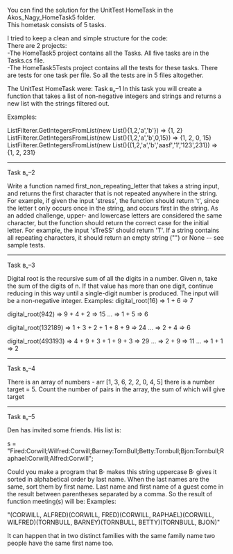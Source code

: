 You can find the solution for the UnitTest HomeTask in the Akos_Nagy_HomeTask5 folder.  
This hometask consists of 5 tasks.  
  
I tried to keep a clean and simple structure for the code:  
There are 2 projects:  
-The HomeTask5 project contains all the Tasks. All five tasks are in the Tasks.cs file.  
-The HomeTask5Tests project contains all the tests for these tasks. There are tests for one task per file. So all the tests are in 5 files altogether.  

The UnitTest HomeTask were:
Task в„–1
In this task you will create a function that takes a list of non-negative integers and strings and returns a new list with the strings filtered out.

Examples:

ListFilterer.GetIntegersFromList(new List<object>(){1,2,'a','b'}) => {1, 2}
ListFilterer.GetIntegersFromList(new List<object>(){1,2,'a','b',0,15}) => {1, 2, 0, 15}
ListFilterer.GetIntegersFromList(new List<object>(){(1,2,'a','b','aasf','1','123',231}) => {1, 2, 231}

----------------------------------------------------------------------------------------------------------------------------------------------------
Task в„–2

Write a function named first_non_repeating_letter that takes a string input, and returns the first character that is not repeated anywhere in the string.
For example, if given the input 'stress', the function should return 't', since the letter t only occurs once in the string, and occurs first in the string.
As an added challenge, upper- and lowercase letters are considered the same character, but the function should return the correct case for the initial letter. For example, the input 'sTreSS' should return 'T'.
If a string contains all repeating characters, it should return an empty string ("") or None -- see sample tests.

----------------------------------------------------------------------------------------------------------------------------------------------------
Task в„–3

Digital root is the recursive sum of all the digits in a number.
Given n, take the sum of the digits of n. If that value has more than one digit, continue reducing in this way until a single-digit number is produced. The input will be a non-negative integer.
Examples:
digital_root(16)
=> 1 + 6
=> 7

digital_root(942)
=> 9 + 4 + 2
=> 15 ...
=> 1 + 5
=> 6

digital_root(132189)
=> 1 + 3 + 2 + 1 + 8 + 9
=> 24 ...
=> 2 + 4
=> 6

digital_root(493193)
=> 4 + 9 + 3 + 1 + 9 + 3
=> 29 ...
=> 2 + 9
=> 11 ...
=> 1 + 1
=> 2


----------------------------------------------------------------------------------------------------------------------------------------------------
Task в„–4

There is an array of numbers - arr [1, 3, 6, 2, 2, 0, 4, 5] 
there is a number target = 5.
 Count the number of pairs in the array, the sum of which will give target

----------------------------------------------------------------------------------------------------------------------------------------------------
Task в„–5

Den has invited some friends. His list is:

s = "Fired:Corwill;Wilfred:Corwill;Barney:TornBull;Betty:Tornbull;Bjon:Tornbull;Raphael:Corwill;Alfred:Corwill";


Could you make a program that
В· makes this string uppercase
В· gives it sorted in alphabetical order by last name.
When the last names are the same, sort them by first name. Last name and first name of a guest come in the result between parentheses separated by a comma.
So the result of function meeting(s) will be:
Examples:

"(CORWILL, ALFRED)(CORWILL, FRED)(CORWILL, RAPHAEL)(CORWILL, WILFRED)(TORNBULL, BARNEY)(TORNBULL, BETTY)(TORNBULL, BJON)"


It can happen that in two distinct families with the same family name two people have the same first name too.
